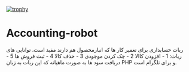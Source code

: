 [![trophy](https://github-profile-trophy.vercel.app/?username=8Mostafa0)](https://github.com/8Mostafa0/github-profile-trophy)
# Accounting-robot
ربات حسابداری برای تعمیر کار ها که انبارمحصول هم دارند مفید است. توانایی های ربات: 1 - افزودن کاالا 2 - چک کردن موجودی 3 - حذف کالا 4 - ثبت فروش ها 5 - دریافت سود ها به صورت ماهیانه  که این ربات به زبان PHP و برای تلگرام است.
